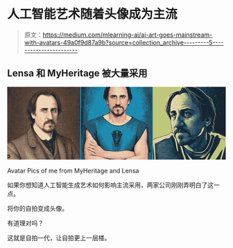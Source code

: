 # 人工智能艺术随着头像成为主流

> 原文：<https://medium.com/mlearning-ai/ai-art-goes-mainstream-with-avatars-49a0f9d87a9b?source=collection_archive---------5----------------------->

## Lensa 和 MyHeritage 被大量采用

![](img/415dc521c2254ce9848b8d86b1c4f4bd.png)

Avatar Pics of me from MyHeritage and Lensa

如果你想知道人工智能生成艺术如何影响主流采用，两家公司刚刚弄明白了这一点。

将你的自拍变成头像。

有道理对吗？

这就是自拍一代，让自拍更上一层楼。